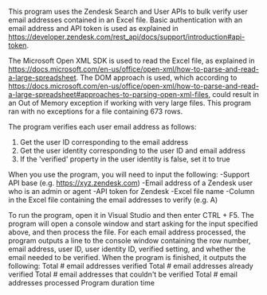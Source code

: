 This program uses the Zendesk Search and User APIs to bulk verify user email addresses contained in an Excel file. Basic authentication with an email address and API token is used as explained in https://developer.zendesk.com/rest_api/docs/support/introduction#api-token.

The Microsoft Open XML SDK is used to read the Excel file, as explained in https://docs.microsoft.com/en-us/office/open-xml/how-to-parse-and-read-a-large-spreadsheet. The DOM approach is used, which according to https://docs.microsoft.com/en-us/office/open-xml/how-to-parse-and-read-a-large-spreadsheet#approaches-to-parsing-open-xml-files, could result in an Out of Memory exception if working with very large files. This program ran with no exceptions for a file containing 673 rows.

The program verifies each user email address as follows:
1. Get the user ID corresponding to the email address
2. Get the user identity corresponding to the user ID and email address
3. If the 'verified' property in the user identity is false, set it to true

When you use the program, you will need to input the following:
-Support API base (e.g. https://xyz.zendesk.com)
-Email address of a Zendesk user who is an admin or agent
-API token for Zendesk
-Excel file name
-Column in the Excel file containing the email addresses to verify (e.g. A)

To run the program, open it in Visual Studio and then enter CTRL + F5. The program will open a console window and start asking for the input specified above, and then process the file. For each email address processed, the program outputs a line to the console window containing the row number, email address, user ID, user identity ID, verified setting, and whether the email needed to be verified. When the program is finished, it outputs the following:
Total # email addresses verified
Total # email addresses already verified
Total # email addresses that couldn't be verified
Total # email addresses processed
Program duration time